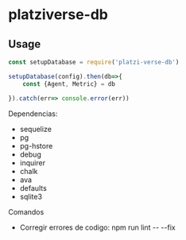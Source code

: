 # platziverse-db

## Usage

``` js
const setupDatabase = require('platzi-verse-db')

setupDatabase(config).then(db=>{
    const {Agent, Metric} = db

}).catch(err=> console.error(err))

```

Dependencias:
- sequelize
- pg
- pg-hstore
- debug
- inquirer
- chalk
- ava
- defaults
- sqlite3

Comandos
- Corregir errores de codigo: npm run lint -- --fix
